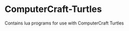 ComputerCraft-Turtles
=====================

Contains lua programs for use with ComputerCraft Turtles
